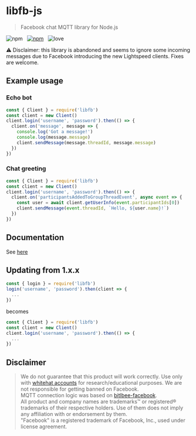 # libfb-js

> Facebook chat MQTT library for Node.js

![npm](https://img.shields.io/npm/v/libfb.svg?style=for-the-badge) &nbsp;
[![npm](https://img.shields.io/npm/dt/libfb.svg?style=for-the-badge)](https://npmjs.com/package/libfb) &nbsp;
![love](https://img.shields.io/badge/Built%20with-%E2%9D%A4%20LOVE-red.svg?longCache=true&style=for-the-badge)

:warning: Disclaimer: this library is abandoned and seems to ignore some incoming messages due to Facebook introducing the new Lightspeed clients. Fixes are welcome.

## Example usage

### Echo bot

```js
const { Client } = require('libfb')
const client = new Client()
client.login('username', 'password').then(() => {
  client.on('message', message => {
    console.log('Got a message!')
    console.log(message.message)
    client.sendMessage(message.threadId, message.message)
  })
})
```

### Chat greeting

```js
const { Client } = require('libfb')
const client = new Client()
client.login('username', 'password').then(() => {
  client.on('participantsAddedToGroupThreadEvent', async event => {
    const user = await client.getUserInfo(event.participantIds[0])
    client.sendMessage(event.threadId, `Hello, ${user.name}!`)
  })
})
```

## Documentation
See [here](https://chatplug.github.io/libfb-js/)

## Updating from 1.x.x
```js
const { login } = require('libfb')
login('username', 'password').then(client => {
  ...
})
```
becomes
```js
const { Client } = require('libfb')
const client = new Client()
client.login('username', 'password').then(() => {
  ...
})
```

## Disclaimer

> We do not guarantee that this product will work correctly. Use only with [whitehat accounts](https://www.facebook.com/whitehat/accounts/) for research/educational purposes. We are not responsible for getting banned on Facebook.  
> MQTT connection logic was based on [bitlbee-facebook](https://github.com/bitlbee-facebook).  
> All product and company names are trademarks™ or registered® trademarks of their respective holders. Use of them does not imply any affiliation with or endorsement by them.  
> "Facebook" is a registered trademark of Facebook, Inc., used under license agreement.
